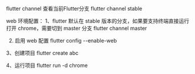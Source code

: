 flutter channel 查看当前Flutter分支
flutter channel stable

web 环境配置：
1、flutter 默认在 stable 版本的分支，如果要支持终端直接运行打开 chrome，需要切到 master 分支
flutter channel master

2. 启用 web 配置
flutter config --enable-web

3、创建项目
flutter create abc

4、运行项目
flutter run -d chrome









